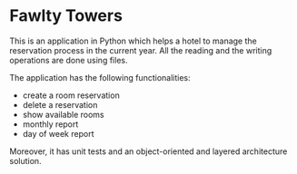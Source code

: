 Fawlty Towers
=============

This is an application in Python which helps a hotel to manage the reservation process in the current year. All the reading and the writing operations are done using files.

The application has the following functionalities:
  * create a room reservation
  * delete a reservation
  * show available rooms
  * monthly report
  * day of week report

Moreover, it has unit tests and an object-oriented and layered architecture solution. 

